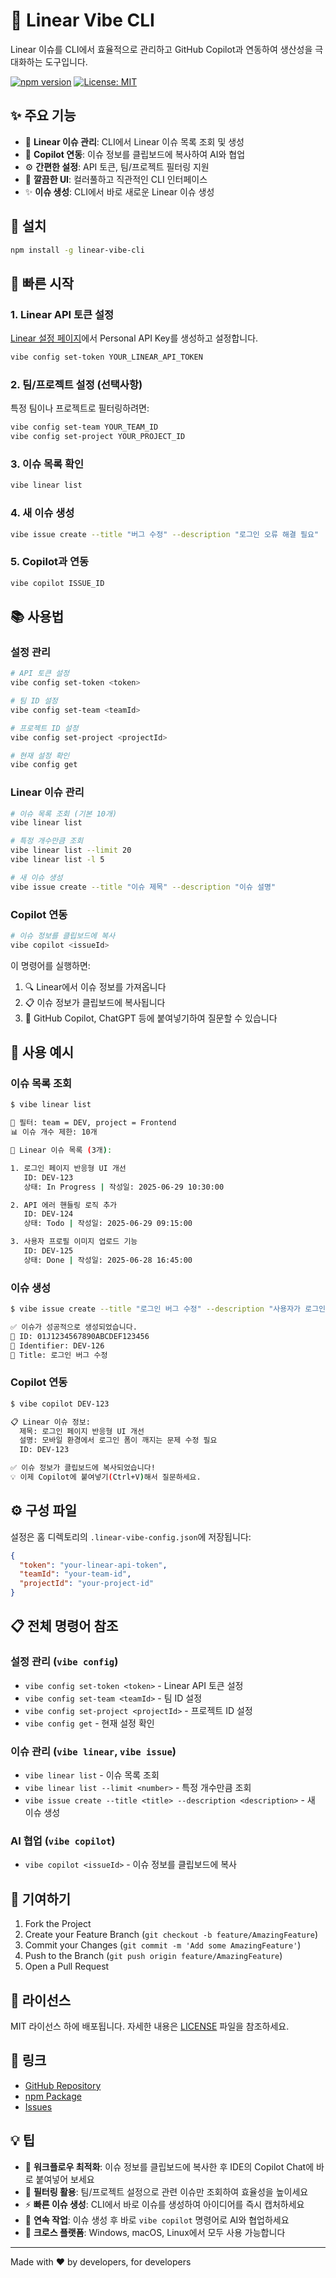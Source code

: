 # 🚀 Linear Vibe CLI

Linear 이슈를 CLI에서 효율적으로 관리하고 GitHub Copilot과 연동하여 생산성을 극대화하는 도구입니다.

[![npm version](https://badge.fury.io/js/linear-vibe-cli.svg)](https://badge.fury.io/js/linear-vibe-cli)
[![License: MIT](https://img.shields.io/badge/License-MIT-yellow.svg)](https://opensource.org/licenses/MIT)

## ✨ 주요 기능

- 📝 **Linear 이슈 관리**: CLI에서 Linear 이슈 목록 조회 및 생성
- 🤖 **Copilot 연동**: 이슈 정보를 클립보드에 복사하여 AI와 협업
- ⚙️ **간편한 설정**: API 토큰, 팀/프로젝트 필터링 지원
- 🎨 **깔끔한 UI**: 컬러풀하고 직관적인 CLI 인터페이스
- ✨ **이슈 생성**: CLI에서 바로 새로운 Linear 이슈 생성

## 🔧 설치

```bash
npm install -g linear-vibe-cli
```

## 🚀 빠른 시작

### 1. Linear API 토큰 설정

[Linear 설정 페이지](https://linear.app/settings)에서 Personal API Key를 생성하고 설정합니다.

```bash
vibe config set-token YOUR_LINEAR_API_TOKEN
```

### 2. 팀/프로젝트 설정 (선택사항)

특정 팀이나 프로젝트로 필터링하려면:

```bash
vibe config set-team YOUR_TEAM_ID
vibe config set-project YOUR_PROJECT_ID
```

### 3. 이슈 목록 확인

```bash
vibe linear list
```

### 4. 새 이슈 생성

```bash
vibe issue create --title "버그 수정" --description "로그인 오류 해결 필요"
```

### 5. Copilot과 연동

```bash
vibe copilot ISSUE_ID
```

## 📚 사용법

### 설정 관리

```bash
# API 토큰 설정
vibe config set-token <token>

# 팀 ID 설정
vibe config set-team <teamId>

# 프로젝트 ID 설정  
vibe config set-project <projectId>

# 현재 설정 확인
vibe config get
```

### Linear 이슈 관리

```bash
# 이슈 목록 조회 (기본 10개)
vibe linear list

# 특정 개수만큼 조회
vibe linear list --limit 20
vibe linear list -l 5

# 새 이슈 생성
vibe issue create --title "이슈 제목" --description "이슈 설명"
```

### Copilot 연동

```bash
# 이슈 정보를 클립보드에 복사
vibe copilot <issueId>
```

이 명령어를 실행하면:
1. 🔍 Linear에서 이슈 정보를 가져옵니다
2. 📋 이슈 정보가 클립보드에 복사됩니다
3. 🤖 GitHub Copilot, ChatGPT 등에 붙여넣기하여 질문할 수 있습니다

## 🎯 사용 예시

### 이슈 목록 조회
```bash
$ vibe linear list

📂 필터: team = DEV, project = Frontend
📊 이슈 개수 제한: 10개

📝 Linear 이슈 목록 (3개):

1. 로그인 페이지 반응형 UI 개선
   ID: DEV-123
   상태: In Progress | 작성일: 2025-06-29 10:30:00

2. API 에러 핸들링 로직 추가
   ID: DEV-124  
   상태: Todo | 작성일: 2025-06-29 09:15:00

3. 사용자 프로필 이미지 업로드 기능
   ID: DEV-125
   상태: Done | 작성일: 2025-06-28 16:45:00
```

### 이슈 생성
```bash
$ vibe issue create --title "로그인 버그 수정" --description "사용자가 로그인할 때 무한 로딩 발생"

✅ 이슈가 성공적으로 생성되었습니다.
📌 ID: 01J1234567890ABCDEF123456
🔖 Identifier: DEV-126
📝 Title: 로그인 버그 수정
```

### Copilot 연동
```bash
$ vibe copilot DEV-123

📋 Linear 이슈 정보:
  제목: 로그인 페이지 반응형 UI 개선
  설명: 모바일 환경에서 로그인 폼이 깨지는 문제 수정 필요
  ID: DEV-123

✅ 이슈 정보가 클립보드에 복사되었습니다!
💡 이제 Copilot에 붙여넣기(Ctrl+V)해서 질문하세요.
```

## ⚙️ 구성 파일

설정은 홈 디렉토리의 `.linear-vibe-config.json`에 저장됩니다:

```json
{
  "token": "your-linear-api-token",
  "teamId": "your-team-id", 
  "projectId": "your-project-id"
}
```

## 📋 전체 명령어 참조

### 설정 관리 (`vibe config`)
- `vibe config set-token <token>` - Linear API 토큰 설정
- `vibe config set-team <teamId>` - 팀 ID 설정
- `vibe config set-project <projectId>` - 프로젝트 ID 설정
- `vibe config get` - 현재 설정 확인

### 이슈 관리 (`vibe linear`, `vibe issue`)
- `vibe linear list` - 이슈 목록 조회
- `vibe linear list --limit <number>` - 특정 개수만큼 조회
- `vibe issue create --title <title> --description <description>` - 새 이슈 생성

### AI 협업 (`vibe copilot`)
- `vibe copilot <issueId>` - 이슈 정보를 클립보드에 복사

## 🤝 기여하기

1. Fork the Project
2. Create your Feature Branch (`git checkout -b feature/AmazingFeature`)
3. Commit your Changes (`git commit -m 'Add some AmazingFeature'`)
4. Push to the Branch (`git push origin feature/AmazingFeature`)
5. Open a Pull Request

## 📄 라이선스

MIT 라이선스 하에 배포됩니다. 자세한 내용은 [LICENSE](LICENSE) 파일을 참조하세요.

## 🔗 링크

- [GitHub Repository](https://github.com/SeoJaeWan/linear-vibe-cli)
- [npm Package](https://www.npmjs.com/package/linear-vibe-cli)
- [Issues](https://github.com/SeoJaeWan/linear-vibe-cli/issues)

## 💡 팁

- 🔄 **워크플로우 최적화**: 이슈 정보를 클립보드에 복사한 후 IDE의 Copilot Chat에 바로 붙여넣어 보세요
- 🎯 **필터링 활용**: 팀/프로젝트 설정으로 관련 이슈만 조회하여 효율성을 높이세요
- ⚡ **빠른 이슈 생성**: CLI에서 바로 이슈를 생성하여 아이디어를 즉시 캡처하세요
- 🔗 **연속 작업**: 이슈 생성 후 바로 `vibe copilot` 명령어로 AI와 협업하세요
- 📱 **크로스 플랫폼**: Windows, macOS, Linux에서 모두 사용 가능합니다

---

Made with ❤️ by developers, for developers